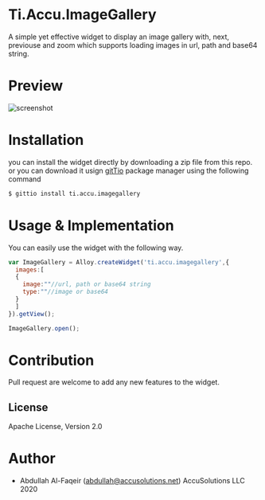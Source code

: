 # Ti.Accu.ImageGallery

A simple yet effective widget to display an image gallery with, next, previouse and zoom which supports loading images in url, path and base64 string.

# Preview

![screenshot](https://user-images.githubusercontent.com/1428547/102090915-bd449580-3e26-11eb-9e28-3e4a6c11f351.png)


# Installation 
you can install the widget directly by downloading a zip file from this repo. or you can download it usign [gitTio](http://gitt.io) package manager using the following command

```sh
$ gittio install ti.accu.imagegallery
```

# Usage & Implementation

You can easily use the widget with the following way.

```js
var ImageGallery = Alloy.createWidget('ti.accu.imagegallery',{
  images:[
  {
    image:""//url, path or base64 string
    type:""//image or base64
  }
  ]
}).getView();

ImageGallery.open();
```

# Contribution 
Pull request are welcome to add any new features to the widget.

License
----

Apache License, Version 2.0

# Author 
 - Abdullah Al-Faqeir (abdullah@accusolutions.net) AccuSolutions LLC 2020

